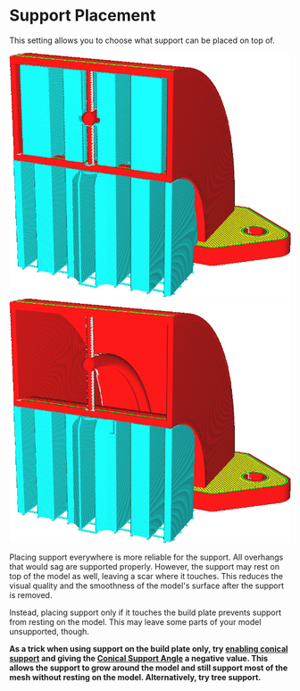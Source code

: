 Support Placement
====
This setting allows you to choose what support can be placed on top of.

![Support is generated for all overhanging surfaces](images/support_type_everywhere.png)
![Support is only generated where it can rest on the build plate](images/support_type_touching_buildplate.png)

Placing support everywhere is more reliable for the support. All overhangs that would sag are supported properly. However, the support may rest on top of the model as well, leaving a scar where it touches. This reduces the visual quality and the smoothness of the model's surface after the support is removed.

Instead, placing support only if it touches the build plate prevents support from resting on the model. This may leave some parts of your model unsupported, though.

**As a trick when using support on the build plate only, try [enabling conical support](support_conical_enabled.md) and giving the [Conical Support Angle](support_conical_angle.md) a negative value. This allows the support to grow around the model and still support most of the mesh without resting on the model. Alternatively, try tree support.**